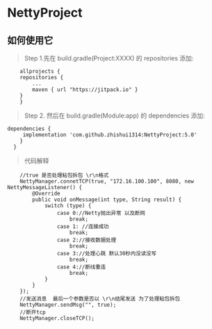 # NettyProject
## 如何使用它
> Step 1.先在 build.gradle(Project:XXXX) 的 repositories 添加:

	    allprojects {
		repositories {
		    ...
		    maven { url "https://jitpack.io" }
		}
	    }

  
> Step 2. 然后在 build.gradle(Module:app) 的 dependencies 添加:

	dependencies {
		 implementation 'com.github.zhishui1314:NettyProject:5.0'
		}
	  }
	  
> 代码解释

        //true 是否处理粘包拆包 \r\n格式
        NettyManager.connetTCP(true, "172.16.100.100", 8080, new NettyMessageListener() {
            @Override
            public void onMessage(int type, String result) {
                switch (type) {
                    case 0://Netty抛出异常 以及断网
                        break;
                    case 1: //连接成功
                        break;
                    case 2://接收数据处理
                        break;
                    case 3://处理心跳 默认30秒内没读没写
                        break;
                    case 4://断线重连
                        break;
                }
            }
        });
        //发送消息  最后一个参数是否以 \r\n结尾发送 为了处理粘包拆包
        NettyManager.sendMsg("", true);
        //断开tcp
        NettyManager.closeTCP();
 
